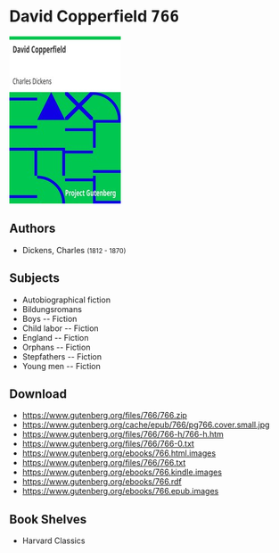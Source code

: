 # David Copperfield <kbd>766</kbd>

![](./cover.medium.jpg "")

## Authors


 - Dickens, Charles <small>(1812 - 1870)</small>

## Subjects


 - Autobiographical fiction
 - Bildungsromans
 - Boys -- Fiction
 - Child labor -- Fiction
 - England -- Fiction
 - Orphans -- Fiction
 - Stepfathers -- Fiction
 - Young men -- Fiction

## Download


 - https://www.gutenberg.org/files/766/766.zip
 - https://www.gutenberg.org/cache/epub/766/pg766.cover.small.jpg
 - https://www.gutenberg.org/files/766/766-h/766-h.htm
 - https://www.gutenberg.org/files/766/766-0.txt
 - https://www.gutenberg.org/ebooks/766.html.images
 - https://www.gutenberg.org/files/766/766.txt
 - https://www.gutenberg.org/ebooks/766.kindle.images
 - https://www.gutenberg.org/ebooks/766.rdf
 - https://www.gutenberg.org/ebooks/766.epub.images

## Book Shelves


 - Harvard Classics
